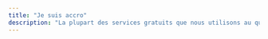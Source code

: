 ```yaml
---
title: "Je suis accro"
description: "La plupart des services gratuits que nous utilisons au quotidien sont développés pour nous rendre addicts, comment y rémédier ?"
---
```

